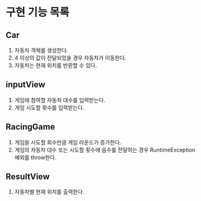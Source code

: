 # 구현 기능 목록

## Car

1. 자동차 객체를 생성한다.
2. 4 이상의 값이 전달되었을 경우 자동차가 이동한다.
3. 자동차는 현재 위치를 반환할 수 있다.

## inputView

1. 게임에 참여할 자동차 대수를 입력받는다.
2. 게임 시도할 횟수를 입력받는다.

## RacingGame

1. 게임을 시도할 회수만큼 게임 라운드가 증가한다.
2. 게임의 자동차 대수 또는 시도할 횟수에 음수를 전달하는 경우 RuntimeException 예외를 throw한다.

## ResultView

1. 자동차별 현재 위치를 출력한다.